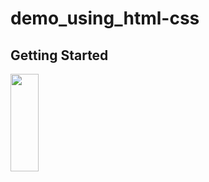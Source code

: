 ﻿# demo_using_html-css
## Getting Started

<p>
<img src="https://github.com/bhargav0147/demo_using_html-css/assets/119872080/d4155303-8cf8-4dbc-80f8-1e64ded8aec6" height="20%" width="30%" >
</p>
